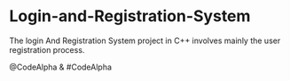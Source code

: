 # Login-and-Registration-System
The login And Registration System project in C++ involves mainly the user registration process.

@CodeAlpha & #CodeAlpha
